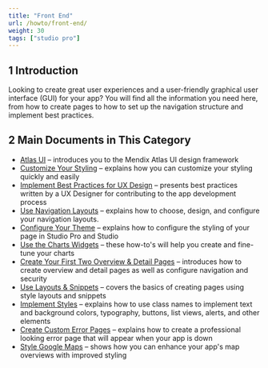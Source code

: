 ```yaml
---
title: "Front End"
url: /howto/front-end/
weight: 30
tags: ["studio pro"]
---
```


## 1 Introduction 

Looking to create great user experiences and a user-friendly graphical user interface (GUI) for your app? You will find all the information you need here, from how to create pages to how to set up the navigation structure and implement best practices.

## 2 Main Documents in This Category

* [Atlas UI](atlas-ui) – introduces you to the Mendix Atlas UI design framework
* [Customize Your Styling](customize-styling-new) – explains how you can customize your styling quickly and easily
* [Implement Best Practices for UX Design](ux-best-practices) – presents best practices written by a UX Designer for contributing to the app development process
* [Use Navigation Layouts](use-navigation-layouts) – explains how to choose, design, and configure your navigation layouts.
* [Configure Your Theme](configuring-your-theme) – explains how to configure the styling of your page in Studio Pro and Studio
* [Use the Charts Widgets](charts-tutorials) – these how-to's will help you create and fine-tune your charts
* [Create Your First Two Overview & Detail Pages](create-your-first-two-overview-and-detail-pages) – introduces how to create overview and detail pages as well as configure navigation and security
* [Use Layouts & Snippets](layouts-and-snippets) – covers the basics of creating pages using style layouts and snippets
* [Implement Styles](styles) – explains how to use class names to implement text and background colors, typography, buttons, list views, alerts, and other elements
* [Create Custom Error Pages](custom-error-page) – explains how to create a professional looking error page that will appear when your app is down
* [Style Google Maps](style-google-maps) – shows how you can enhance your app's map overviews with improved styling

